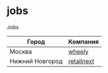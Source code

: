 # jobs
Jobs

| Город  | Компания |
| ------------- | ------------- |
| Москва | [wheely](https://github.com/ember-community-russia/jobs/blob/master/wheely.md)  |
| Нижний Новгород | [retailnext](https://github.com/ember-community-russia/jobs/blob/master/retailnext.md)  |
